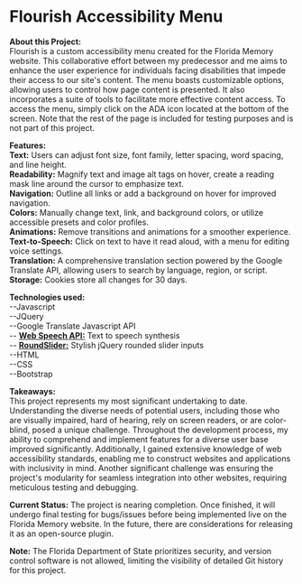 # Flourish Accessibility Menu
<b>About this Project:</b><br/>
Flourish is a custom accessibility menu created for the Florida Memory website. This collaborative effort between my predecessor and me aims to enhance the user experience for individuals facing disabilities that impede their access to our site's content. The menu boasts customizable options, allowing users to control how page content is presented. It also incorporates a suite of tools to facilitate more effective content access. To access the menu, simply click on the ADA icon located at the bottom of the screen. Note that the rest of the page is included for testing purposes and is not part of this project.

<b>Features:</b><br/>
<b>Text:</b> Users can adjust font size, font family, letter spacing, word spacing, and line height.<br/>
<b>Readability:</b> Magnify text and image alt tags on hover, create a reading mask line around the cursor to emphasize text.<br/>
<b>Navigation:</b> Outline all links or add a background on hover for improved navigation.<br/>
<b>Colors:</b> Manually change text, link, and background colors, or utilize accessible presets and color profiles.<br/>
<b>Animations:</b> Remove transitions and animations for a smoother experience.<br/>
<b>Text-to-Speech:</b> Click on text to have it read aloud, with a menu for editing voice settings.<br/>
<b>Translation:</b> A comprehensive translation section powered by the Google Translate API, allowing users to search by language, region, or script.<br/>
<b>Storage:</b> Cookies store all changes for 30 days.<br/>

<b>Technologies used:</b><br/> 
--Javascript<br/>
--JQuery<br/>
--Google Translate Javascript API<br/>
-- <b><a href="https://developer.mozilla.org/en-US/docs/Web/API/Web_Speech_API">Web Speech API:</a></b> Text to speech synthesis<br/>
-- <b><a href="https://github.com/soundar24/roundSlider">RoundSlider:</a></b> Stylish jQuery rounded slider inputs<br/>
--HTML<br/>
--CSS<br/>
--Bootstrap<br/>

<b>Takeaways:</b><br/>
This project represents my most significant undertaking to date. Understanding the diverse needs of potential users, including those who are visually impaired, hard of hearing, rely on screen readers, or are color-blind, posed a unique challenge. Throughout the development process, my ability to comprehend and implement features for a diverse user base improved significantly. Additionally, I gained extensive knowledge of web accessibility standards, enabling me to construct websites and applications with inclusivity in mind. Another significant challenge was ensuring the project's modularity for seamless integration into other websites, requiring meticulous testing and debugging.

<b>Current Status:</b>
The project is nearing completion. Once finished, it will undergo final testing for bugs/issues before being implemented live on the Florida Memory website. In the future, there are considerations for releasing it as an open-source plugin.

<b>Note:</b>
The Florida Department of State prioritizes security, and version control software is not allowed, limiting the visibility of detailed Git history for this project.
